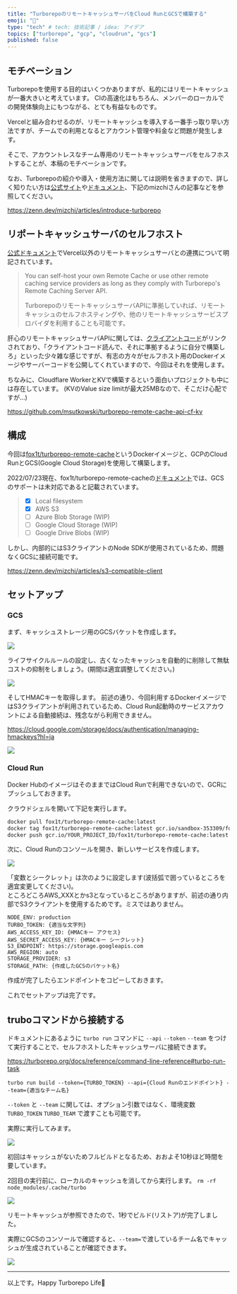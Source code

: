```yaml
---
title: "TurborepoのリモートキャッシュサーバをCloud RunとGCSで構築する"
emoji: "🍔"
type: "tech" # tech: 技術記事 / idea: アイデア
topics: ["turborepo", "gcp", "cloudrun", "gcs"]
published: false
---
```


## モチベーション

Turborepoを使用する目的はいくつかありますが、私的にはリモートキャッシュが一番大きいと考えています。
CIの高速化はもちろん、メンバーのローカルでの開発体験向上にもつながる、とても有益なものです。

Vercelと組み合わせるのが、リモートキャッシュを導入する一番手っ取り早い方法ですが、チームでの利用となるとアカウント管理や料金など問題が発生します。

そこで、アカウントレスなチーム専用のリモートキャッシュサーバをセルフホストすることが、本稿のモチベーションです。

なお、Turborepoの紹介や導入・使用方法に関しては説明を省きますので、詳しく知りたい方は[公式サイト](https://turborepo.org/)や[ドキュメント](https://turborepo.org/docs)、下記のmizchiさんの記事などを参照してください。

https://zenn.dev/mizchi/articles/introduce-turborepo

## リポートキャッシュサーバのセルフホスト

[公式ドキュメント](https://turborepo.org/docs/core-concepts/remote-caching#custom-remote-caches)でVercel以外のリモートキャッシュサーバとの連携について明記されています。

> You can self-host your own Remote Cache or use other remote caching service providers as long as they comply with Turborepo's Remote Caching Server API.  
> 
> TurborepoのリモートキャッシュサーバAPIに準拠していれば、リモートキャッシュのセルフホスティングや、他のリモートキャッシュサービスプロバイダを利用することも可能です。

肝心のリモートキャッシュサーバAPIに関しては、[クライアントコード](https://github.com/vercel/turborepo/blob/main/cli/internal/client/client.go)がリンクされており、「クライアントコード読んで、それに準拠するように自分で構築しろ」といった少々雑な感じですが、有志の方々がセルフホスト用のDockerイメージやサーバーコードを公開してくれていますので、今回はそれを使用します。

ちなみに、Cloudflare WorkerとKVで構築するという面白いプロジェクトも中には存在しています。
(KVのValue size limitが最大25MBなので、そこだけ心配ですが...)

https://github.com/msutkowski/turborepo-remote-cache-api-cf-kv


## 構成

今回は[fox1t/turborepo-remote-cache](https://hub.docker.com/r/fox1t/turborepo-remote-cache)というDockerイメージと、GCPのCloud RunとGCS(Google Cloud Storage)を使用して構築します。

2022/07/23現在、fox1t/turborepo-remote-cacheの[ドキュメント](https://github.com/fox1t/turborepo-remote-cache#supported-storage-providers)では、GCSのサポートは未対応であると記載されています。

> - [x] Local filesystem
> - [x] AWS S3
> - [ ] Azure Blob Storage (WIP)
> - [ ] Google Cloud Storage (WIP)
> - [ ] Google Drive Blobs (WIP)

しかし、内部的にはS3クライアントのNode SDKが使用されているため、問題なくGCSに接続可能です。

https://zenn.dev/mizchi/articles/s3-compatible-client

## セットアップ

### GCS

まず、キャッシュストレージ用のGCSバケットを作成します。

![](/images/gcs-setup-1.png)

ライフサイクルルールの設定し、古くなったキャッシュを自動的に削除して無駄コストの抑制をしましょう。(期間は適宜調整してください。)

![](/images/gcs-lifecycle.png)

そしてHMACキーを取得します。
前述の通り、今回利用するDockerイメージではS3クライアントが利用されているため、Cloud Run起動時のサービスアカウントによる自動接続は、残念ながら利用できません。

https://cloud.google.com/storage/docs/authentication/managing-hmackeys?hl=ja

![](/images/gcs-hmac-key.png)

### Cloud Run

Docker HubのイメージはそのままではCloud Runで利用できないので、GCRにプッシュしておきます。

クラウドシェルを開いて下記を実行します。
```bash
docker pull fox1t/turborepo-remote-cache:latest
docker tag fox1t/turborepo-remote-cache:latest gcr.io/sandbox-353309/fox1t/turborepo-remote-cache:latest
docker push gcr.io/YOUR_PROJECT_ID/fox1t/turborepo-remote-cache:latest
```

次に、Cloud Runのコンソールを開き、新しいサービスを作成します。

![](/images/cloud-run-setup.png)

「変数とシークレット」は次のように設定します(波括弧で囲っているところを適宜変更してください)。  
ところどころAWS_XXXとかs3となっているところがありますが、前述の通り内部でS3クライアントを使用するためです。ミスではありません。

```
NODE_ENV: production
TURBO_TOKEN: {適当な文字列}
AWS_ACCESS_KEY_ID: {HMACキー アクセス}
AWS_SECRET_ACCESS_KEY: {HMACキー シークレット}
S3_ENDPOINT: https://storage.googleapis.com
AWS_REGION: auto
STORAGE_PROVIDER: s3
STORAGE_PATH: {作成したGCSのバケット名}
```

作成が完了したらエンドポイントをコピーしておきます。

これでセットアップは完了です。

## truboコマンドから接続する

ドキュメントにあるように `turbo run` コマンドに `--api` `--token` `--team` をつけて実行することで、セルフホストしたキャッシュサーバに接続できます。

https://turborepo.org/docs/reference/command-line-reference#turbo-run-task

`turbo run build --token={TURBO_TOKEN} --api={Cloud Runのエンドポイント} --team={適当なチーム名}`

`--token` と `--team` に関しては、オプション引数ではなく、環境変数 `TURBO_TOKEN` `TURBO_TEAM` で渡すことも可能です。

実際に実行してみます。

![](/images/turbo-run-1.png)

初回はキャッシュがないためフルビルドとなるため、おおよそ10秒ほど時間を要しています。

2回目の実行前に、ローカルのキャッシュを消してから実行します。
`rm -rf node_modules/.cache/turbo`

![](/images/turbo-run-2.png)

リモートキャッシュが参照できたので、1秒でビルド(リストア)が完了しました。

実際にGCSのコンソールで確認すると、`--team=`で渡しているチーム名でキャッシュが生成されていることが確認できます。

![](/images/turborepo-cache-data.png)

---

以上です。Happy Turborepo Life🎉
